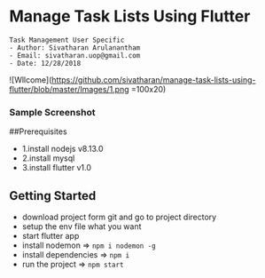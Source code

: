 # Manage Task Lists Using Flutter
    Task Management User Specific 
    - Author: Sivatharan Arulanantham
    - Email: sivatharan.uop@gmail.com
    - Date: 12/28/2018

![Wllcome](https://github.com/sivatharan/manage-task-lists-using-flutter/blob/master/Images/1.png  =100x20)

### Sample Screenshot


##Prerequisites
- 1.install nodejs v8.13.0
- 2.install mysql
- 3.install flutter v1.0


## Getting Started
- download project form git and go to project directory
- setup the env file what you want
- start flutter app
- install nodemon => `npm i nodemon -g`
- install dependencies => `npm i`
- run the project => `npm start`
